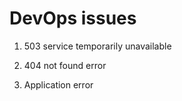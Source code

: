# DevOps issues

1. 503 service temporarily unavailable

2. 404 not found error

3. Application error
